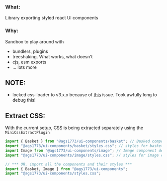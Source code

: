 ### What:
Library exporting styled react UI components

### Why:
Sandbox to play around with
- bundlers, plugins
- treeshaking. What works, what doesn't
- cjs, esm exports
- ... lots more
## NOTE:

- locked css-loader to v3.x.x because of [this](https://github.com/gajus/babel-plugin-react-css-modules/issues/291) issue. Took awfully long to debug this!

## Extract CSS:

With the current setup, CSS is being extracted separately using the `MiniCssExtractPlugin`

```js
import { Basket } from "@ags1773/ui-components/basket"; // Basked component named import. Default will also work
import "@ags1773/ui-components/basket/styles.css"; // styles for basket component, exported separately
import Image from "@ags1773/ui-components/image"; // Image component default import. Named will also work
import "@ags1773/ui-components/image/styles.css"; // styles for image component, exported separately

// *** OR, import all the components and their styles ***
import { Basket, Image } from "@ags1773/ui-components";
import "@ags1773/ui-components/styles.css";
```

